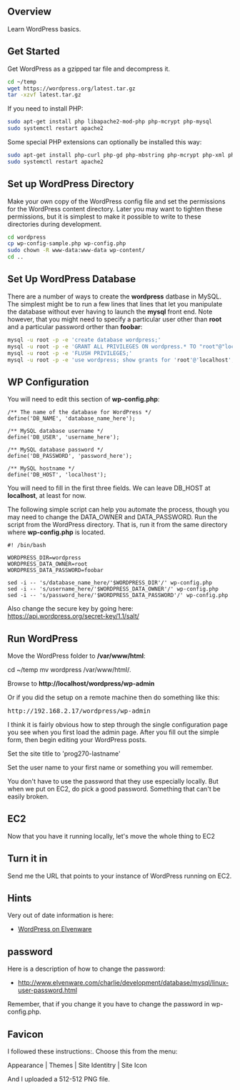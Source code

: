 ## Overview

Learn WordPress basics.

## Get Started

Get WordPress as a gzipped tar file and decompress it.

```bash
cd ~/temp
wget https://wordpress.org/latest.tar.gz
tar -xzvf latest.tar.gz
```

If you need to install PHP:

```bash
sudo apt-get install php libapache2-mod-php php-mcrypt php-mysql
sudo systemctl restart apache2
```

Some special PHP extensions can optionally be installed this way:

```bash
sudo apt-get install php-curl php-gd php-mbstring php-mcrypt php-xml php-xmlrpc
sudo systemctl restart apache2
```

## Set up WordPress Directory

Make your own copy of the WordPress config file and set the permissions for the WordPress content directory. Later you may want to tighten these permissions, but it is simplest to make it possible to write to these directories during development.

```bash
cd wordpress
cp wp-config-sample.php wp-config.php
sudo chown -R www-data:www-data wp-content/
cd ..
```

## Set Up WordPress Database

There are a number of ways to create the **wordpress** datbase in MySQL. The simplest might be to run a few lines that lines that let you manipulate the database without ever having to launch the **mysql** front end. Note however, that you might need to specify a particular user other than **root** and a particular password orther than **foobar**:

```bash
mysql -u root -p -e 'create database wordpress;'
mysql -u root -p -e 'GRANT ALL PRIVILEGES ON wordpress.* TO "root"@"localhost" IDENTIFIED BY "foobar";'
mysql -u root -p -e 'FLUSH PRIVILEGES;'
mysql -u root -p -e 'use wordpress; show grants for 'root'@'localhost';'
```

## WP Configuration

You will need to edit this section of **wp-config.php**:

```
/** The name of the database for WordPress */
define('DB_NAME', 'database_name_here');

/** MySQL database username */
define('DB_USER', 'username_here');

/** MySQL database password */
define('DB_PASSWORD', 'password_here');

/** MySQL hostname */
define('DB_HOST', 'localhost');
```

You will need to fill in the first three fields. We can leave DB_HOST at **localhost**, at least for now.

The following simple script can help you automate the process, though you may need to change the DATA_OWNER and DATA_PASSWORD. Run the script from the WordPress directory. That is, run it from the same directory where **wp-config.php** is located.

```
#! /bin/bash

WORDPRESS_DIR=wordpress
WORDPRESS_DATA_OWNER=root
WORDPRESS_DATA_PASSWORD=foobar

sed -i -- 's/database_name_here/'$WORDPRESS_DIR'/' wp-config.php
sed -i -- 's/username_here/'$WORDPRESS_DATA_OWNER'/' wp-config.php
sed -i -- 's/password_here/'$WORDPRESS_DATA_PASSWORD'/' wp-config.php
```

Also change the secure key by going here: <https://api.wordpress.org/secret-key/1.1/salt/>

## Run WordPress

Move the WordPress folder to **/var/www/html**:

  cd ~/temp
  mv wordpress /var/www/html/.

Browse to **http://localhost/wordpress/wp-admin**

Or if you did the setup on a remote machine then do something like this:

<pre>
http://192.168.2.17/wordpress/wp-admin
</pre>

I think it is fairly obvious how to step through the single configuration page you see when you first load the admin page. After you fill out the simple form, then begin editing your WordPress posts.

Set the site title to 'prog270-lastname'

Set the user name to your first name or something you will remember.

You don't have to use the password that they use especially locally. But when we put on EC2, do pick a good password. Something that can't be easily broken.

## EC2

Now that you have it running locally, let's move the whole thing to EC2

## Turn it in

Send me the URL that points to your instance of WordPress running on EC2.

## Hints

Very out of date information is here:

- [WordPress on Elvenware][elf-wordpress]

[elf-wordpress]: http://www.elvenware.com/charlie/development/cloud/Wordpress.html

## password

Here is a description of how to change the password:

- <http://www.elvenware.com/charlie/development/database/mysql/linux-user-password.html>

Remember, that if you change it you have to change the password in wp-config.php.

## Favicon

I followed these instructions:. Choose this from the menu:

 Appearance | Themes | Site Identitry |  Site Icon

And I uploaded a 512-512 PNG file.
